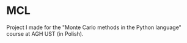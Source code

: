 # MCL
Project I made for the "Monte Carlo methods in the Python language" course at AGH UST (in Polish).
